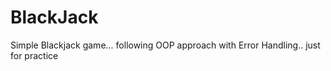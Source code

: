 # BlackJack
Simple Blackjack game... following OOP approach with Error Handling.. just for practice
